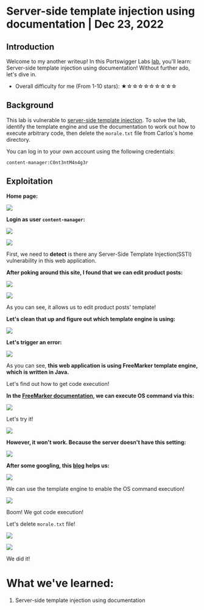 # Server-side template injection using documentation | Dec 23, 2022

## Introduction

Welcome to my another writeup! In this Portswigger Labs [lab](https://portswigger.net/web-security/server-side-template-injection/exploiting/lab-server-side-template-injection-using-documentation), you'll learn: Server-side template injection using documentation! Without further ado, let's dive in.

- Overall difficulty for me (From 1-10 stars): ★☆☆☆☆☆☆☆☆☆

## Background

This lab is vulnerable to [server-side template injection](https://portswigger.net/web-security/server-side-template-injection). To solve the lab, identify the template engine and use the documentation to work out how to execute arbitrary code, then delete the `morale.txt` file from Carlos's home directory.

You can log in to your own account using the following credentials:

`content-manager:C0nt3ntM4n4g3r`

## Exploitation

**Home page:**

![](https://raw.githubusercontent.com/siunam321/CTF-Writeups/main/Portswigger-Labs/Server-Side-Template-Injection/SSTI-3/images/Pasted%20image%2020221223035728.png)

**Login as user `content-manager`:**

![](https://raw.githubusercontent.com/siunam321/CTF-Writeups/main/Portswigger-Labs/Server-Side-Template-Injection/SSTI-3/images/Pasted%20image%2020221223035758.png)

![](https://raw.githubusercontent.com/siunam321/CTF-Writeups/main/Portswigger-Labs/Server-Side-Template-Injection/SSTI-3/images/Pasted%20image%2020221223035806.png)

First, we need to **detect** is there any Server-Side Template Injection(SSTI) vulnerability in this web application.

**After poking around this site, I found that we can edit product posts:**

![](https://raw.githubusercontent.com/siunam321/CTF-Writeups/main/Portswigger-Labs/Server-Side-Template-Injection/SSTI-3/images/Pasted%20image%2020221223035947.png)

![](https://raw.githubusercontent.com/siunam321/CTF-Writeups/main/Portswigger-Labs/Server-Side-Template-Injection/SSTI-3/images/Pasted%20image%2020221223040007.png)

As you can see, it allows us to edit product posts' template!

**Let's clean that up and figure out which template engine is using:**

![](https://raw.githubusercontent.com/siunam321/CTF-Writeups/main/Portswigger-Labs/Server-Side-Template-Injection/SSTI-3/images/Pasted%20image%2020221223040112.png)

**Let's trigger an error:**

![](https://raw.githubusercontent.com/siunam321/CTF-Writeups/main/Portswigger-Labs/Server-Side-Template-Injection/SSTI-3/images/Pasted%20image%2020221223040136.png)

As you can see, **this web application is using FreeMarker template engine, which is written in Java.**

Let's find out how to get code execution!

**In the [FreeMarker documentation](https://freemarker.apache.org/docs/api/freemarker/template/utility/Execute.html), we can execute OS command via this:**

![](https://raw.githubusercontent.com/siunam321/CTF-Writeups/main/Portswigger-Labs/Server-Side-Template-Injection/SSTI-3/images/Pasted%20image%2020221223040729.png)

Let's try it!

![](https://raw.githubusercontent.com/siunam321/CTF-Writeups/main/Portswigger-Labs/Server-Side-Template-Injection/SSTI-3/images/Pasted%20image%2020221223040829.png)

**However, it won't work. Because the server doesn't have this setting:**

![](https://raw.githubusercontent.com/siunam321/CTF-Writeups/main/Portswigger-Labs/Server-Side-Template-Injection/SSTI-3/images/Pasted%20image%2020221223040903.png)

**After some googling, this [blog](https://ackcent.com/in-depth-freemarker-template-injection/) helps us:**

![](https://raw.githubusercontent.com/siunam321/CTF-Writeups/main/Portswigger-Labs/Server-Side-Template-Injection/SSTI-3/images/Pasted%20image%2020221223040939.png)

We can use the template engine to enable the OS command execution!

![](https://raw.githubusercontent.com/siunam321/CTF-Writeups/main/Portswigger-Labs/Server-Side-Template-Injection/SSTI-3/images/Pasted%20image%2020221223041110.png)

Boom! We got code execution!

Let's delete `morale.txt` file!

![](https://raw.githubusercontent.com/siunam321/CTF-Writeups/main/Portswigger-Labs/Server-Side-Template-Injection/SSTI-3/images/Pasted%20image%2020221223041205.png)

![](https://raw.githubusercontent.com/siunam321/CTF-Writeups/main/Portswigger-Labs/Server-Side-Template-Injection/SSTI-3/images/Pasted%20image%2020221223041221.png)

We did it!

# What we've learned:

1. Server-side template injection using documentation